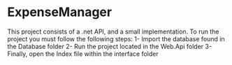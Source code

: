 # ExpenseManager

This project consists of a .net API, and a small implementation.
To run the project you must follow the following steps:
1- Import the database found in the Database folder
2- Run the project located in the Web.Api folder
3- Finally, open the Index file within the interface folder
